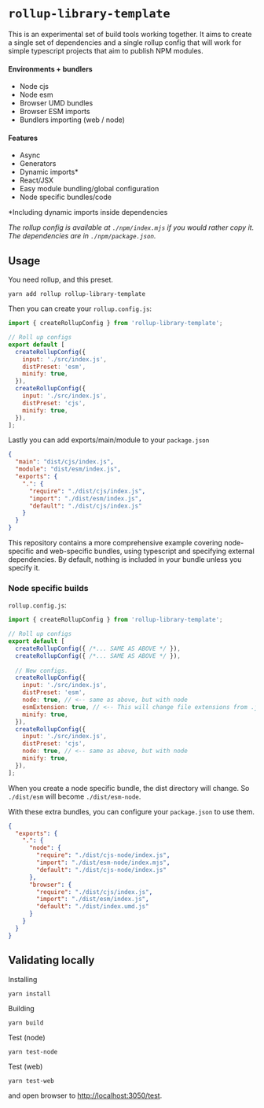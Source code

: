 # `rollup-library-template`
This is an experimental set of build tools working together. It aims to create a single set of dependencies and a 
single rollup config that will work for simple typescript projects that aim to publish NPM modules.

#### Environments + bundlers

- Node cjs
- Node esm
- Browser UMD bundles
- Browser ESM imports
- Bundlers importing (web / node)

#### Features

- Async
- Generators
- Dynamic imports*
- React/JSX
- Easy module bundling/global configuration
- Node specific bundles/code

*Including dynamic imports inside dependencies

_The rollup config is available at `./npm/index.mjs` if you would rather copy it. The dependencies are in `./npm/package.json`._

## Usage

You need rollup, and this preset.
```
yarn add rollup rollup-library-template
```

Then you can create your `rollup.config.js`:
```js
import { createRollupConfig } from 'rollup-library-template';

// Roll up configs
export default [
  createRollupConfig({
    input: './src/index.js',
    distPreset: 'esm',
    minify: true,
  }),
  createRollupConfig({
    input: './src/index.js',
    distPreset: 'cjs',
    minify: true,
  }),
];
```

Lastly you can add exports/main/module to your `package.json`
```json
{
  "main": "dist/cjs/index.js",
  "module": "dist/esm/index.js",
  "exports": {
    ".": {
      "require": "./dist/cjs/index.js",
      "import": "./dist/esm/index.js",
      "default": "./dist/cjs/index.js"
    }
  }
}
```

This repository contains a more comprehensive example covering node-specific and web-specific bundles, using typescript
and specifying external dependencies. By default, nothing is included in your bundle unless you specify it.

### Node specific builds

`rollup.config.js`:
```js
import { createRollupConfig } from 'rollup-library-template';

// Roll up configs
export default [
  createRollupConfig({ /*... SAME AS ABOVE */ }),
  createRollupConfig({ /*... SAME AS ABOVE */ }),
  
  // New configs.
  createRollupConfig({
    input: './src/index.js',
    distPreset: 'esm',
    node: true, // <-- same as above, but with node
    esmExtension: true, // <-- This will change file extensions from .js to .mjs.
    minify: true,
  }),
  createRollupConfig({
    input: './src/index.js',
    distPreset: 'cjs',
    node: true, // <-- same as above, but with node
    minify: true,
  }),
];
```

When you create a node specific bundle, the dist directory will change. So `./dist/esm` will become `./dist/esm-node`.

With these extra bundles, you can configure your `package.json` to use them.

```json
{
  "exports": {
    ".": {
      "node": {
        "require": "./dist/cjs-node/index.js",
        "import": "./dist/esm-node/index.mjs",
        "default": "./dist/cjs-node/index.js"
      },
      "browser": {
        "require": "./dist/cjs/index.js",
        "import": "./dist/esm/index.js",
        "default": "./dist/index.umd.js"
      }
    }
  }
}
```

## Validating locally

Installing
```
yarn install
```

Building
```
yarn build
```

Test (node)
```
yarn test-node
```

Test (web)
```
yarn test-web
```
and open browser to [http://localhost:3050/test](http://localhost:3050/test). 
